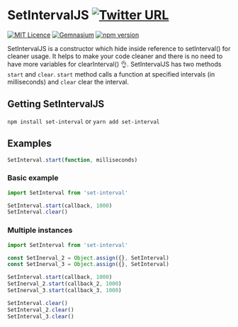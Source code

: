 # SetIntervalJS [![Twitter URL](https://img.shields.io/twitter/url/http/shields.io.svg?style=social)](https://twitter.com/intent/tweet?hashtags=javascript&original_referer=https%3A%2F%2Fpublish.twitter.com%2F&ref_src=twsrc%5Etfw&text=No%20more%20variable%20needed%20for%20clearInterval()%20%F0%9F%91%8C%F0%9F%98%80&tw_p=tweetbutton&url=https%3A%2F%2Fwww.npmjs.com%2Fpackage%2Fset-interval&via=shystrukk) #
[![MIT Licence](https://badges.frapsoft.com/os/mit/mit.svg?v=103)](https://opensource.org/licenses/mit-license.php) [![Gemnasium](https://img.shields.io/gemnasium/mathiasbynens/he.svg)](https://github.com/shystruk/SetIntervalJS) [![npm version](https://badge.fury.io/js/set-interval.svg)](https://badge.fury.io/js/set-interval)

SetIntervalJS is a constructor which hide inside reference to setInterval() for cleaner usage. It helps to make your code cleaner and there is no need to have more variables for clearInterval() 👌. SetIntervalJS has two methods `start` and `clear`. `start` method calls a function at specified intervals (in milliseconds) and `clear` clear the interval.

## Getting SetIntervalJS ##
`npm install set-interval` or `yarn add set-interval`

## Examples ##
```javascript
SetInterval.start(function, milliseconds)
```

### Basic example ###
```javascript
import SetInterval from 'set-interval'

SetInterval.start(callback, 1000)
SetInterval.clear()
```

### Multiple instances ###
```javascript
import SetInterval from 'set-interval'

const SetInerval_2 = Object.assign({}, SetInterval)
const SetInerval_3 = Object.assign({}, SetInterval)

SetInterval.start(callback, 1000)
SetInerval_2.start(callback_2, 1000)
SetInerval_3.start(callback_3, 1000)

SetInterval.clear()
SetInterval_2.clear()
SetInterval_3.clear()
```
